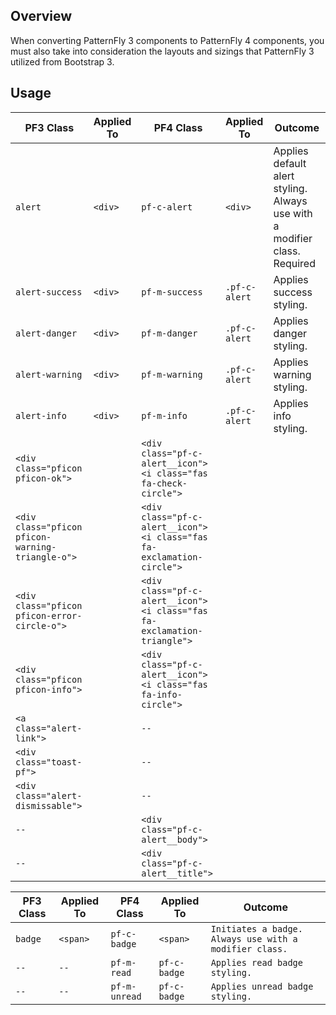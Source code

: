 ## Overview

When converting PatternFly 3 components to PatternFly 4 components, you must also take into consideration the layouts and sizings that PatternFly 3 utilized from Bootstrap 3.

## Usage

| PF3 Class | Applied To | PF4 Class | Applied To | Outcome |
| -- | -- | -- | -- | -- |
| `alert` | `<div>` | `pf-c-alert` | `<div>` | Applies default alert styling. Always use with a modifier class. Required |
| `alert-success` | `<div>` | `pf-m-success` | `.pf-c-alert` | Applies success styling.|
| `alert-danger` | `<div>` | `pf-m-danger` | `.pf-c-alert` | Applies danger styling. |
| `alert-warning` | `<div>` | `pf-m-warning` | `.pf-c-alert` | Applies warning styling. |
| `alert-info` | `<div>` | `pf-m-info` | `.pf-c-alert` | Applies info styling.|
| `<div class="pficon pficon-ok">` |  | `<div class="pf-c-alert__icon"> <i class="fas fa-check-circle">` |
| `<div class="pficon pficon-warning-triangle-o">` |  | `<div class="pf-c-alert__icon"> <i class="fas fa-exclamation-circle">` |
| `<div class="pficon pficon-error-circle-o">` |  | `<div class="pf-c-alert__icon"> <i class="fas fa-exclamation-triangle">` |
| `<div class="pficon pficon-info">` |  | `<div class="pf-c-alert__icon"> <i class="fas fa-info-circle">` |
| `<a class="alert-link">`|  | `--` |
| `<div class="toast-pf">`|  | `--` |
| `<div class="alert-dismissable">`|  | `--` |
| `--`|  | `<div class="pf-c-alert__body">` |
| `--`|  | `<div class="pf-c-alert__title">` |

| PF3 Class | Applied To | PF4 Class | Applied To | Outcome |
| -- | -- | -- | -- | -- |
| `badge` | `<span>` | `pf-c-badge` | `<span>` | `Initiates a badge. Always use with a modifier class.` |
| `--` | `--` | `pf-m-read` | `pf-c-badge` | `Applies read badge styling.` |
| `--` | `--` | `pf-m-unread` | `pf-c-badge` | `Applies unread badge styling.` |